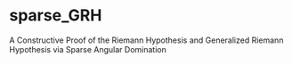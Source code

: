 # sparse_GRH
A Constructive Proof of the Riemann Hypothesis and Generalized Riemann Hypothesis via Sparse Angular Domination

